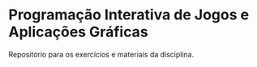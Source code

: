 # Programação Interativa de Jogos e Aplicações Gráficas

Repositório para os exercícios e materiais da disciplina.
